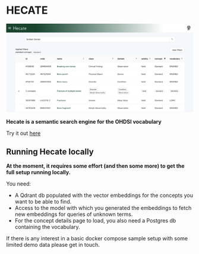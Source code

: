 # HECATE 

![./sample.png](./sample.png)

**Hecate is a semantic search engine for the OHDSI vocabulary**

Try it out [here](https://hecate.pantheon-hds.com)

## Running Hecate locally

**At the moment, it requires some effort (and then some more) to get the full setup running locally.**

You need:

- A Qdrant db populated with the vector embeddings for the concepts you want to be able to find.
- Access to the model with which you generated the embeddings to fetch new embeddings for queries of unknown terms.
- For the concept details page to load, you also need a Postgres db containing the vocabulary.

If there is any interest in a basic docker compose sample setup with some limited demo data please get in touch.


